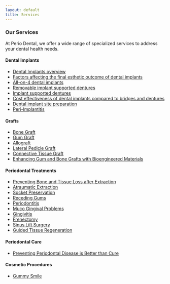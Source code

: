 ```yaml
---
layout: default
title: Services
---
```


<section>
  <h3>Our Services</h3>
  <p>At Perio Dental, we offer a wide range of specialized services to address your dental health needs.</p>

 <h4>Dental Implants</h4>
<ul>
  <li><a class="one" href="/periodontist/dental-implants-abbotsford-bc/index.html" itemprop="url">Dental Implants overview</a></li>
  <li><a class="two" href="/periodontist/factors-affecting-the-final-esthetic-outcome-of-the-dental-implants/index.html" itemprop="url">Factors affecting the final esthetic outcome of dental implants</a></li>
<li><a class="one" href="/periodontist/all-on-4-dental-implants/index.html" itemprop="url">All-on-4 dental implants</a></li>
  <li><a class="two" href="/periodontist/removable-implant-supported-denture/index.html" itemprop="url">Removable implant supported dentures</a></li>
  <li><a class="one" href="/periodontist/implant-supported-dentures/index.html" itemprop="url">Implant supported dentures</a></li>
<li><a class="two" href="/periodontist/cost-effectiveness-of-dental-implants-compared-to-bridges-and-dentures/index.html" itemprop="url">Cost effectiveness of dental implants compared to bridges and dentures</a></li>
  <li><a class="one" href="/periodontist/dental-implant-site-preparation/index.html" itemprop="url">Dental implant site preparation</a></li>
  <li><a class="two" href="/periodontist/peri-implantitis/index.html" itemprop="url">Peri-Implantitis</a></li>
</ul>

<h4>Grafts</h4>
<ul>
  <li><a class="one" href="/periodontist/bone-graft/index.html" itemprop="url">Bone Graft</a></li>
  <li><a class="two" href="/periodontist/gum-grafts-for-receding-gums/index.html" itemprop="url">Gum Graft</a></li>
  <li><a class="one" href="/periodontist/allograft/index.html" itemprop="url">Allograft</a></li>
  <li><a class="two" href="/periodontist/lateral-pedicle-graft/index.html" itemprop="url">Lateral Pedicle Graft</a></li>
  <li><a class="one" href="/periodontist/connective-tissue-graft/index.html" itemprop="url">Connective Tissue Graft</a></li>
  <li><a class="two" href="/periodontist/enhancing-the-results-of-grafts-with-biological-engineered-materials/index.html" itemprop="url">Enhancing Gum and Bone Grafts with Bioengineered Materials</a></li>
</ul>

<h4>Periodontal Treatments</h4>
<ul>
  <li><a class="one" href="/periodontist/bone-and-tissue-loss-after-extraction/index.html" itemprop="url">Preventing Bone and Tissue Loss after Extraction</a></li>
  <li><a class="two" href="/periodontist/atraumatic-extraction/index.html" itemprop="url">Atraumatic Extraction</a></li>
  <li><a class="one" href="/periodontist/socket-preservation/index.html" itemprop="url">Socket Preservation</a></li>
  <li><a class="two" href="/periodontist/gum-grafts-for-receding-gums/index.html" itemprop="url">Receding Gums</a></li>
  <li><a class="one" href="/periodontist/periodontitis/index.html" itemprop="url">Periodontitis</a></li>
  <li><a class="two" href="/periodontist/muco-gingival-problems/index.html" itemprop="url">Muco Gingival Problems</a></li>
  <li><a class="one" href="/periodontist/gingivitis/index.html" itemprop="url">Gingivitis</a></li>
  <li><a class="two" href="/periodontist/frenectomy/index.html" itemprop="url">Frenectomy</a></li>
  <li><a class="one" href="/periodontist/sinus-lift-surgery/index.html" itemprop="url">Sinus Lift Surgery</a></li>
  <li><a class="two" href="/periodontist/guided-tissue-regeneration/index.html" itemprop="url">Guided Tissue Regeneration</a></li>
</ul>

<h4>Periodontal Care</h4>
<ul>
  <li><a class="one" href="/periodontist/preventing-periodontal-disease-is-better-than-cure/index.html" itemprop="url">Preventing Periodontal Disease is Better than Cure</a></li>
  </ul>
  
<h4>Cosmetic Procedures</h4>
<ul>
  <li><a class="one" href="/periodontist/gummy-smile/index.html" itemprop="url">Gummy Smile</a></li>
</ul>

</section>